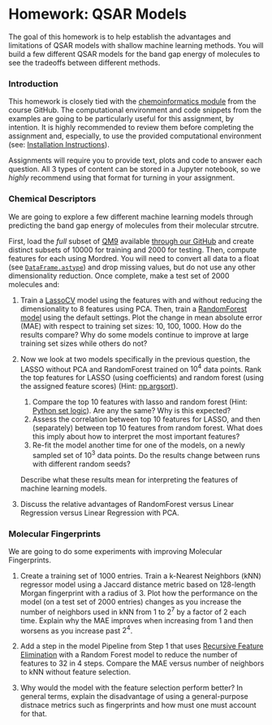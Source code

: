 # Homework: QSAR Models

The goal of this homework is to help establish the advantages and limitations of QSAR models with shallow machine learning methods.
You will build a few different QSAR models for the band gap energy of molecules to see the tradeoffs between different methods.

### Introduction

This homework is closely tied with the [chemoinformatics module](https://github.com/WardLT/applied-ai-for-materials/tree/main/molecular-property-prediction/chemoinformatics) from the course GitHub.
The computational environment and code snippets from the examples are going to be particularly useful for this assignment, by intention.
It is highly recommended to review them before completing the assignment and, especially, to use the provided computational environment (see: [Installation Instructions](https://github.com/WardLT/applied-ai-for-materials/tree/main/molecular-property-prediction#installation)).

Assignments will require you to provide text, plots and code to answer each question.
All 3 types of content can be stored in a Jupyter notebook, so we _highly_ recommend using that format for turning in your assignment.

### Chemical Descriptors

We are going to explore a few different machine learning models through predicting the band gap energy of molecules from their molecular strcutre.

First, load the *full* subset of [QM9](http://quantum-machine.org/datasets/#qm9) available [through our GitHub](https://github.com/WardLT/applied-ai-for-materials/blob/main/molecular-property-prediction/datasets/qm9.json.gz) and create distinct subsets of 10000 for training and 2000 for testing. Then, compute features for each using Mordred. You will need to convert all data to a float (see [`DataFrame.astype`](https://pandas.pydata.org/pandas-docs/stable/reference/api/pandas.DataFrame.astype.html)) and drop missing values, but do not use any other dimensionality reduction. Once complete, make a test set of 2000 molecules and:

1. Train a [LassoCV](https://scikit-learn.org/stable/modules/generated/sklearn.linear_model.LassoCV.html#sklearn.linear_model.LassoCV) model using the features with and without reducing the dimensionality to 8 features using PCA. Then, train a [RandomForest model](https://scikit-learn.org/stable/modules/ensemble.html) using the default settings. Plot the change in mean absolute error (MAE) with respect to training set sizes: 10, 100, 1000. How do the results compare? Why do some models continue to improve at large training set sizes while others do not?


2. Now we look at two models specifically in the previous question, the LASSO without PCA and RandomForest trained on $10^4$ data points. Rank the top features for LASSO (using coefficients) and random forest (using the assigned feature scores) (Hint: [np.argsort](https://numpy.org/doc/stable/reference/generated/numpy.argsort.html)).

    1. Compare the top 10 features with lasso and random forest (Hint: [Python set logic](https://www.w3schools.com/python/python_sets_join.asp)). Are any the same? Why is this expected?
    1. Assess the correlation between top 10 features for LASSO, and then (separately) between top 10 features from random forest. What does this imply about how to interpret the most important features?
    1. Re-fit the model another time for one of the models, on a newly sampled set of $10^3$ data points. Do the results change between runs with different random seeds? 
    
   Describe what these results mean for interpreting the features of machine learning models. 

3. Discuss the relative advantages of RandomForest versus Linear Regression versus Linear Regression with PCA. 


### Molecular Fingerprints

We are going to do some experiments with improving Molecular Fingerprints.

1. Create a training set of 1000 entries. Train a k-Nearest Neighbors (kNN) regressor model using a Jaccard distance metric based on 128-length Morgan fingerprint with a radius of 3. Plot how the performance on the model (on a test set of 2000 entries) changes as you increase the number of neighbors used in kNN from 1 to $2^7$ by a factor of 2 each time. Explain why the MAE improves when increasing from 1 and then worsens as you increase past $2^4$.

2. Add a step in the model Pipeline from Step 1 that uses [Recursive Feature Elimination](https://scikit-learn.org/stable/modules/generated/sklearn.feature_selection.RFE.html) with a Random Forest model to reduce the number of features to 32 in 4 steps. Compare the MAE versus number of neighbors to kNN without feature selection.

3. Why would the model with the feature selection perform better? In general terms, explain the disadvantage of using a general-purpose distnace metrics such as fingerprints and how must one must account for that.
